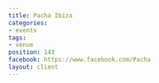 ```yaml
---
title: Pacha Ibiza
categories:
- events
tags:
- venue
position: 143
facebook: https://www.facebook.com/Pacha
layout: client
---
```


